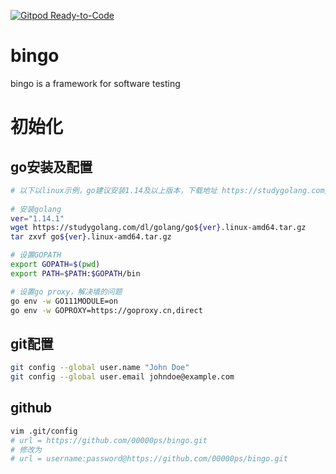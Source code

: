 [![Gitpod Ready-to-Code](https://img.shields.io/badge/Gitpod-Ready--to--Code-blue?logo=gitpod)](https://gitpod.io/#https://github.com/00000ps/bingo) 

# bingo

bingo is a framework for software testing


# 初始化
## go安装及配置
```bash
# 以下以linux示例，go建议安装1.14及以上版本，下载地址 https://studygolang.com/dl
    
# 安装golang
ver="1.14.1"
wget https://studygolang.com/dl/golang/go${ver}.linux-amd64.tar.gz
tar zxvf go${ver}.linux-amd64.tar.gz

# 设置GOPATH
export GOPATH=$(pwd)
export PATH=$PATH:$GOPATH/bin

# 设置go proxy，解决墙的问题
go env -w GO111MODULE=on
go env -w GOPROXY=https://goproxy.cn,direct
```

## git配置
```bash
git config --global user.name "John Doe"
git config --global user.email johndoe@example.com
```

## github
```bash
vim .git/config
# url = https://github.com/00000ps/bingo.git
# 修改为
# url = username:password@https://github.com/00000ps/bingo.git
```